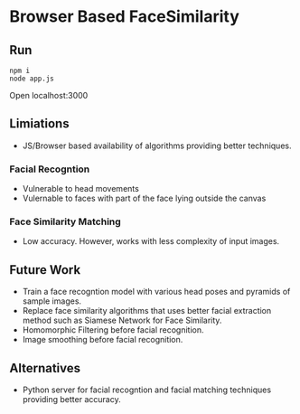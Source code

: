 # Browser Based FaceSimilarity

## Run

```
npm i
node app.js
```

Open localhost:3000

## Limiations

- JS/Browser based availability of algorithms providing better techniques.

### Facial Recogntion
- Vulnerable to head movements
- Vulernable to faces with part of the face lying outside the canvas


### Face Similarity Matching
- Low accuracy. However, works with less complexity of input images.

## Future Work
- Train a face recogntion model with various head poses and pyramids of sample images.
- Replace face similarity algorithms that uses better facial extraction method such as Siamese Network for Face Similarity.
- Homomorphic Filtering before facial recognition.
- Image smoothing before facial recognition.


## Alternatives
- Python server for facial recogntion and facial matching techniques providing better accuracy.
